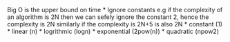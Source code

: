 Big O is the upper bound on time
    * Ignore constants 
        e.g if the complexity of an algorithm is 2N then we can sefely ignore the constant 2, hence the complexity is 2N
        similarly if the complexity is 2N+5 is also 2N
    * constant (1)
    * linear (n)
    * logrithmic (logn)
    * exponential (2pow(n))
    * quadratic (npow2)